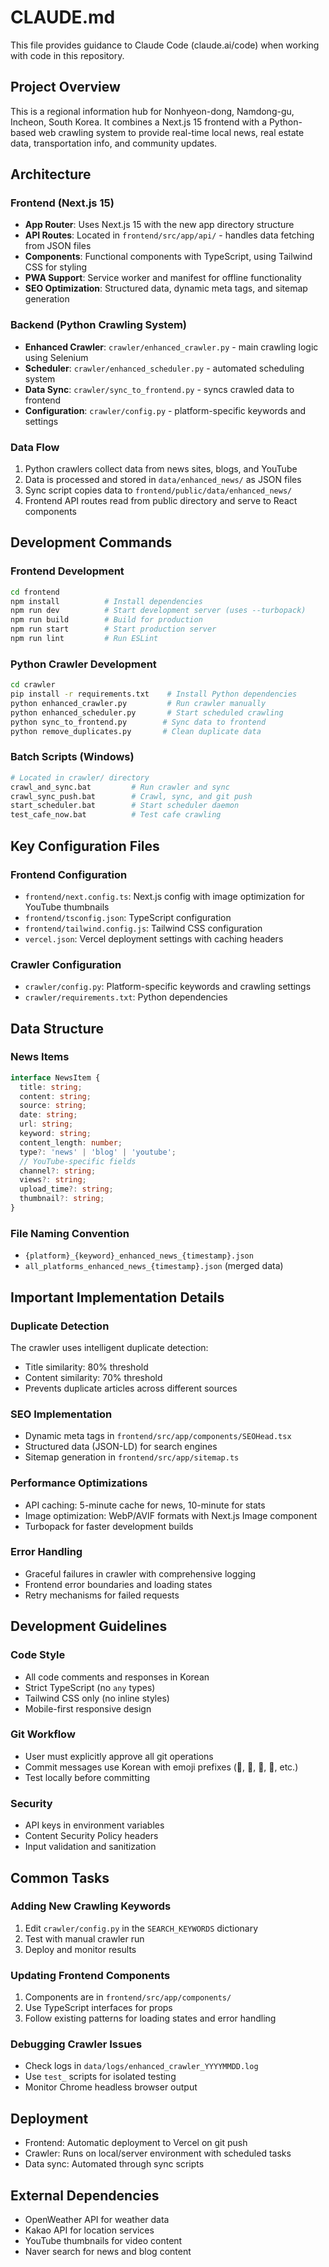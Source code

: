 # CLAUDE.md

This file provides guidance to Claude Code (claude.ai/code) when working with code in this repository.

## Project Overview
This is a regional information hub for Nonhyeon-dong, Namdong-gu, Incheon, South Korea. It combines a Next.js 15 frontend with a Python-based web crawling system to provide real-time local news, real estate data, transportation info, and community updates.

## Architecture

### Frontend (Next.js 15)
- **App Router**: Uses Next.js 15 with the new app directory structure
- **API Routes**: Located in `frontend/src/app/api/` - handles data fetching from JSON files
- **Components**: Functional components with TypeScript, using Tailwind CSS for styling
- **PWA Support**: Service worker and manifest for offline functionality
- **SEO Optimization**: Structured data, dynamic meta tags, and sitemap generation

### Backend (Python Crawling System)
- **Enhanced Crawler**: `crawler/enhanced_crawler.py` - main crawling logic using Selenium
- **Scheduler**: `crawler/enhanced_scheduler.py` - automated scheduling system
- **Data Sync**: `crawler/sync_to_frontend.py` - syncs crawled data to frontend
- **Configuration**: `crawler/config.py` - platform-specific keywords and settings

### Data Flow
1. Python crawlers collect data from news sites, blogs, and YouTube
2. Data is processed and stored in `data/enhanced_news/` as JSON files
3. Sync script copies data to `frontend/public/data/enhanced_news/`
4. Frontend API routes read from public directory and serve to React components

## Development Commands

### Frontend Development
```bash
cd frontend
npm install          # Install dependencies
npm run dev          # Start development server (uses --turbopack)
npm run build        # Build for production
npm run start        # Start production server
npm run lint         # Run ESLint
```

### Python Crawler Development
```bash
cd crawler
pip install -r requirements.txt    # Install Python dependencies
python enhanced_crawler.py         # Run crawler manually
python enhanced_scheduler.py       # Start scheduled crawling
python sync_to_frontend.py        # Sync data to frontend
python remove_duplicates.py       # Clean duplicate data
```

### Batch Scripts (Windows)
```bash
# Located in crawler/ directory
crawl_and_sync.bat         # Run crawler and sync
crawl_sync_push.bat        # Crawl, sync, and git push
start_scheduler.bat        # Start scheduler daemon
test_cafe_now.bat          # Test cafe crawling
```

## Key Configuration Files

### Frontend Configuration
- `frontend/next.config.ts`: Next.js config with image optimization for YouTube thumbnails
- `frontend/tsconfig.json`: TypeScript configuration
- `frontend/tailwind.config.js`: Tailwind CSS configuration
- `vercel.json`: Vercel deployment settings with caching headers

### Crawler Configuration
- `crawler/config.py`: Platform-specific keywords and crawling settings
- `crawler/requirements.txt`: Python dependencies

## Data Structure

### News Items
```typescript
interface NewsItem {
  title: string;
  content: string;
  source: string;
  date: string;
  url: string;
  keyword: string;
  content_length: number;
  type?: 'news' | 'blog' | 'youtube';
  // YouTube-specific fields
  channel?: string;
  views?: string;
  upload_time?: string;
  thumbnail?: string;
}
```

### File Naming Convention
- `{platform}_{keyword}_enhanced_news_{timestamp}.json`
- `all_platforms_enhanced_news_{timestamp}.json` (merged data)

## Important Implementation Details

### Duplicate Detection
The crawler uses intelligent duplicate detection:
- Title similarity: 80% threshold
- Content similarity: 70% threshold
- Prevents duplicate articles across different sources

### SEO Implementation
- Dynamic meta tags in `frontend/src/app/components/SEOHead.tsx`
- Structured data (JSON-LD) for search engines
- Sitemap generation in `frontend/src/app/sitemap.ts`

### Performance Optimizations
- API caching: 5-minute cache for news, 10-minute for stats
- Image optimization: WebP/AVIF formats with Next.js Image component
- Turbopack for faster development builds

### Error Handling
- Graceful failures in crawler with comprehensive logging
- Frontend error boundaries and loading states
- Retry mechanisms for failed requests

## Development Guidelines

### Code Style
- All code comments and responses in Korean
- Strict TypeScript (no `any` types)
- Tailwind CSS only (no inline styles)
- Mobile-first responsive design

### Git Workflow
- User must explicitly approve all git operations
- Commit messages use Korean with emoji prefixes (🚀, 🔧, 📝, 🎨, etc.)
- Test locally before committing

### Security
- API keys in environment variables
- Content Security Policy headers
- Input validation and sanitization

## Common Tasks

### Adding New Crawling Keywords
1. Edit `crawler/config.py` in the `SEARCH_KEYWORDS` dictionary
2. Test with manual crawler run
3. Deploy and monitor results

### Updating Frontend Components
1. Components are in `frontend/src/app/components/`
2. Use TypeScript interfaces for props
3. Follow existing patterns for loading states and error handling

### Debugging Crawler Issues
- Check logs in `data/logs/enhanced_crawler_YYYYMMDD.log`
- Use `test_` scripts for isolated testing
- Monitor Chrome headless browser output

## Deployment
- Frontend: Automatic deployment to Vercel on git push
- Crawler: Runs on local/server environment with scheduled tasks
- Data sync: Automated through sync scripts

## External Dependencies
- OpenWeather API for weather data
- Kakao API for location services
- YouTube thumbnails for video content
- Naver search for news and blog content